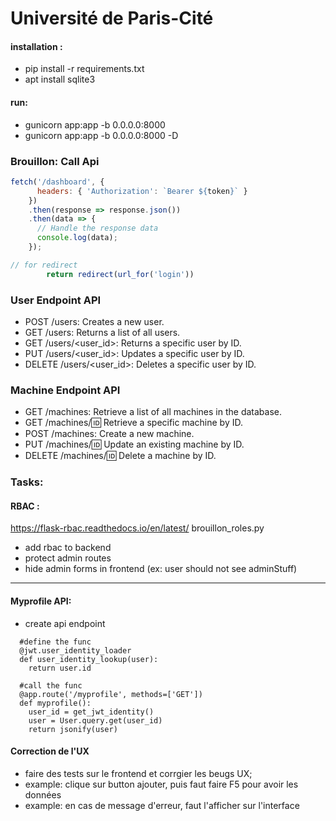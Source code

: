 # Université de Paris-Cité

#### installation :

- pip install -r requirements.txt
- apt install sqlite3

#### run:

- gunicorn app:app -b 0.0.0.0:8000
- gunicorn app:app -b 0.0.0.0:8000 -D

### Brouillon: Call Api

```Javascript
fetch('/dashboard', {
      headers: { 'Authorization': `Bearer ${token}` }
    })
    .then(response => response.json())
    .then(data => {
      // Handle the response data
      console.log(data);
    });

// for redirect
        return redirect(url_for('login'))

```

### User Endpoint API

- POST /users: Creates a new user.
- GET /users: Returns a list of all users.
- GET /users/<user_id>: Returns a specific user by ID.
- PUT /users/<user_id>: Updates a specific user by ID.
- DELETE /users/<user_id>: Deletes a specific user by ID.

### Machine Endpoint API

- GET /machines: Retrieve a list of all machines in the database.
- GET /machines/:id: Retrieve a specific machine by ID.
- POST /machines: Create a new machine.
- PUT /machines/:id: Update an existing machine by ID.
- DELETE /machines/:id: Delete a machine by ID.

### Tasks:

#### RBAC :

https://flask-rbac.readthedocs.io/en/latest/
brouillon_roles.py

- add rbac to backend
- protect admin routes
- hide admin forms in frontend (ex: user should not see adminStuff)

---

#### Myprofile API:

- create api endpoint

```
  #define the func
  @jwt.user_identity_loader
  def user_identity_lookup(user):
    return user.id

  #call the func
  @app.route('/myprofile', methods=['GET'])
  def myprofile():
    user_id = get_jwt_identity()
    user = User.query.get(user_id)
    return jsonify(user)
```

#### Correction de l'UX

- faire des tests sur le frontend et corrgier les beugs UX;
- example: clique sur button ajouter, puis faut faire F5 pour avoir les données
- example: en cas de message d'erreur, faut l'afficher sur l'interface
